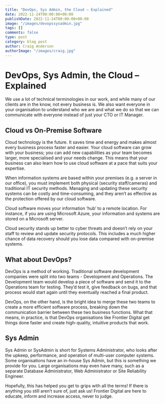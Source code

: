 ```yaml
---
title: "DevOps, Sys Admin, the Cloud – Explained"
date: 2022-11-24T00:00:00+00:00
publishDate: 2022-11-24T00:00:00+00:00
image: "/images/devopssysadmin.jpg"
tags: []
comments: false
type: post
category: blog post
author: Craig Anderson
authorImage: "/images/craig.jpg"
---
```


# DevOps, Sys Admin, the Cloud – Explained

We use a lot of technical terminologies in our work, and while many of our clients are in the know, not every business is. We also want everyone in your organisation to understand who we are and what we do so that we can communicate with everyone instead of just your CTO or IT Manager.

## Cloud vs On-Premise Software

Cloud technology is the future. It saves time and energy and makes almost every business process faster and easier. Your cloud software can grow with your business; you can add new capabilities as your team becomes larger, more specialised and your needs change. This means that your business can also learn how to use cloud software at a pace that suits your expertise.

When information systems are based within your premises (e.g. a server in our office), you must implement both physical (security staff/cameras) and traditional IT security methods. Managing and updating these security systems can be costly and time-consuming, and they aren’t as effective as the protection offered by our cloud software.

Cloud software moves your information ‘hub’ to a remote location. For instance, if you are using Microsoft Azure, your information and systems are stored on a Microsoft server.

Cloud security stands up better to cyber threats and doesn’t rely on your staff to review and update security protocols. This includes a much higher chance of data recovery should you lose data compared with on-premise systems.

## What about DevOps?

DevOps is a method of working. Traditional software development companies were split into two teams - Development and Operations. The Development team would develop a piece of software and send it to the Operations team for testing. They’d test it, give feedback on bugs, and that process would start again until they eventually reached a final product.

DevOps, on the other hand, is the bright idea to merge these two teams to create a more efficient software process, breaking down the communication barrier between these two business functions. What that means, in practice, is that DevOps organisations like Frontier Digital get things done faster and create high-quality, intuitive products that work.

## Sys Admin

Sys Admin or SysAdmin is short for Systems Administrator, who looks after the upkeep, performance, and operation of multi-user computer systems. Some organisations have an in-house Sys Admin, but this is something we provide for you. Large organisations may even have many, such as a separate Database Administrator, Web Administrator or Site Reliability Engineer.

Hopefully, this has helped you get to grips with all the terms! If there is anything you still aren’t sure of, just ask us! Frontier Digital are here to educate, inform and increase access, never to judge.
